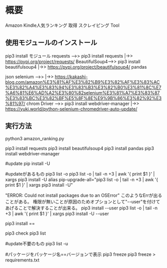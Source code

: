 # 概要
Amazon Kindle人気ランキング 取得
スクレイピング Tool

## 使用モジュールのインストール

pip3 install モジュール
requests      -->> pip3 install requests
              |->> https://pypi.org/project/requests/
BeautifulSoup4-->> pip3 install beautifulsoup4
              |->> https://pypi.org/project/beautifulsoup4/
pandas 

json
selenium      -->>
              |->> https://kakashi-blog.com/amazon%E3%81%AF%E3%82%B9%E3%82%AF%E3%83%AC%E3%82%A4%E3%83%94%E3%83%B3%E3%82%B0%E3%81%8C%E7%A6%81%E6%AD%A2%E3%80%82selenium%E3%81%A7%E3%83%87%E3%83%BC%E3%82%BF%E5%8F%8E%E9%9B%86%E3%82%92%E3%81%97/
chrom Driver  -->> pip3 install webdriver-manager
              |->> https://yuki.world/python-selenium-chromedriver-auto-update/


## 実行方法
python3 amazon_ranking.py


pip3 install requests
pip3 install beautifulsoup4
pip3 install pandas
pip3 install webdriver-manager

#update
pip install -U <package-name>

#updateがあるもの
pip3 list -o
pip3 list -o | tail -n +3 | awk '{ print $1 }' | xargs pip3 install -U
alias pip-upgrade-all="pip3 list -o | tail -n +3 | awk '{ print \$1 }' | xargs pip3 install -U"

"ERROR: Could not install packages due to an OSError"
このようなErrが出ることがある。
権限が無いことが原因のためオプションとして"--user"を付けてあげることで解決することが出来る。
pip3 install <package-name> --user
pip3 list -o | tail -n +3 | awk '{ print $1 }' | xargs pip3 install -U --user





pip3 install <package-name>==<version>

pip3 check
pip3 list

#update不要のもの
pip3 list -u


#パッケージをパッケージ名==バージョンで表示
pip3 freeze
pip3 freeze > requirements.txt

